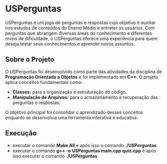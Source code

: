# USPerguntas

USPerguntas é um jogo de perguntas e respostas cujo objetivo é auxiliar nos estudos de conteúdos do Ensino Médio e entreter os usuários. Com perguntas que abrangem diversas áreas do conhecimento e diferentes níveis de dificuldade, o USPerguntas oferece uma experiência para quem deseja testar seus conhecimentos e aprender novos assuntos.

## Sobre o Projeto

O USPerguntas foi desenvolvido como parte das atividades da disciplina de **Programação Orientada a Objetos** e foi implementado em **C++**. O projeto aplica conceitos fundamentais como:

- **Classes:** para a organização e estruturação do código.
- **Manipulação de Arquivos:** para o armazenamento e recuperação das perguntas e respostas.

O objetivo principal foi consolidar o aprendizado desses conceitos enquanto se desenvolvia uma ferramenta interativa e educativa.

## Execução
- executar o comando **Make All** e após isso o comando  **./USPerguntas**.
- executar o comando **g++ -o USPerguntas main.cpp quiz.cpp** e após isso executar o comando **./USPerguntas**
